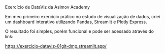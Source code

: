 Exercício de DataViz da Asimov Academy

Em meu primeiro exercício prático no estudo de visualização de dados,
criei um dashboard interativo utilizando Pandas, Streamlit e Plotly Express.

O resultado foi simples, porém funcional e pode ser acessado através do link:

https://exercicio-dataviz-01git-dmp.streamlit.app/
